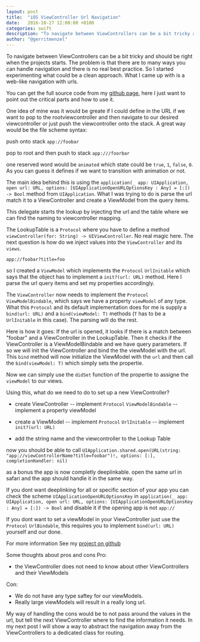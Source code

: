 ```yaml
---
layout: post
title:  "iOS ViewController Url Navigation"
date:   2016-10-27 12:00:00 +0100
categories: swift
description: "To navigate between ViewControllers can be a bit tricky and should be right when the projects starts. The problem is that there a to many ways you can handle navigation and there is no real best practice. So I started experimenting what could be a clean way. What I came up with is a web-like navigation with urls..."
author: "@gerritmenzel"
---
```


To navigate between ViewControllers can be a bit tricky and should be right when the projects starts. The problem is that there are to many ways you can handle navigation and there is no real best practice. So I started experimenting what could be a clean approach. What I came up with is a web-like navigation with urls.

You can get the full source code from my [github page](https://github.com/geme/url-navigation), here I just want to point out the critical parts and how to use it.

One idea of mine was it would be greate if I could define in the URL if we want to pop to the rootviewcontroller and then navigate to our desired viewcontroller or just push the viewcontroller onto the stack.
A great way would be the file scheme syntax:

push onto stack
`app://foobar`

pop to root and then push to stack
`app:///foorbar`

one reserved word would be `animated` which state could be `true`, `1`, `false`, `0`. As you can guess it defines if we want to transition with animation or not. 

The main idea behind this is using the `application(_ app: UIApplication, open url: URL, options: [UIApplicationOpenURLOptionsKey : Any] = [:]) -> Bool` method from `UIApplication`. What I was trying to do is parse the url match it to a ViewController and create a ViewModel from the query items.

This delegate starts the lookup by injecting the url and the table where we can find the naming to viewcontroller mapping.

The LookupTable is a `Protocol` where you have to define a method `viewController(for: String) -> UIViewController`. No real magic here. The next question is how do we inject values into the `ViewController` and its `views`. 

`app://foobar?title=foo`

so I created a `ViewModel` which implements the `Protocol` `UrlInitable` which says that the object has to implement a `init?(url: URL)` method. Here I parse the url query items and set my properties accordingly.

The `ViewController` now needs to implement the `Protocol` `ViewModelBindable`, which says we have a property `viewModel` of any type. What this `Protocol` and its default implementation does for me is supply a `bind(url: URL)` and a `bind(viewModel: T)` methods (`T` has to be a `UrlInitable` in this case). The parsing will do the rest.

Here is how it goes:
If the url is opened, it looks if there is a match between "foobar" and a ViewController in the LookupTable. Then it checks if the ViewController is a ViewModelBindable and we have query parameters. If so we will init the ViewController and bind the the viewModel with the url. This `bind` method will now initialize the ViewModel with the `url` and then call the `bind(viewModel: T)` which simply sets the propertie. 

Now we can simply use the `didSet` function of the propertie to assigne the `viewModel` to our views. 

Using this, what do we need to do to set up a new ViewController?

- create ViewController
-- implement `Protocol` `ViewModelBindable`
-- implement a property viewModel

- create a ViewModel
-- implement `Protocol` `UrlInitable`
-- implement `init?(url: URL)`

- add the string name and the viewcontroller to the Lookup Table

now you should be able to call `UIApplication.shared.open(URL(string: "app://viewControllerName?title=foobar")!, options: [:], completionHandler: nil)`

as a bonus the app is now completly deeplinkable.
open the same url in safari and the app should handle it in the same way.

If you dont want deeplinking for all or specific section of your app you can check the scheme `UIApplicationOpenURLOptionsKey` in `application(_ app: UIApplication, open url: URL, options: [UIApplicationOpenURLOptionsKey : Any] = [:]) -> Bool` and disable it if the opening app is not `app://`

If you dont want to set a viewModel in your ViewController just use the `Protocol` `UrlBindable`, this requires you to implement `bind(url: URL)` yourself and our done.

For more information See my [project on github](https://github.com/geme/url-navigation)

Some thoughts about pros and cons
Pro:

- the ViewController does not need to know about other ViewControllers and their ViewModels

Con:

- We do not have any type saftey for our viewModels. 
- Really large viewModels will result in a really long url.

My way of handling the cons would be to not pass around the values in the url, but tell the next ViewController where to find the information it needs. In my next post I will show a way to abstract the navigation away from the ViewControllers to a dedicated class for routing.






